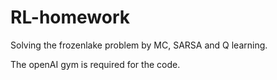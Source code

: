 # RL-homework

Solving the frozenlake problem by MC, SARSA and Q learning.

The openAI gym is required for the code.

